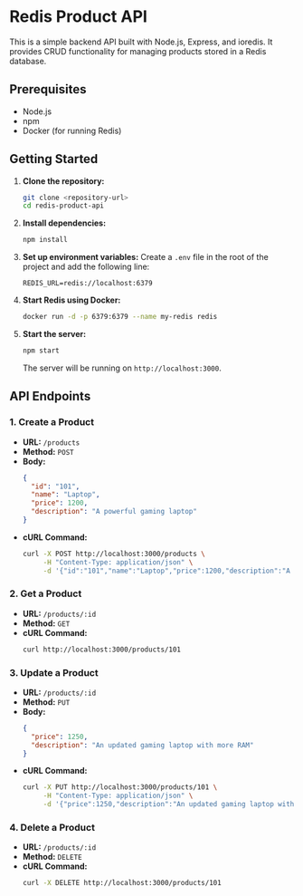 # Redis Product API

This is a simple backend API built with Node.js, Express, and ioredis. It provides CRUD functionality for managing products stored in a Redis database.

## Prerequisites

- Node.js
- npm
- Docker (for running Redis)

## Getting Started

1. **Clone the repository:**
   ```bash
   git clone <repository-url>
   cd redis-product-api
   ```

2. **Install dependencies:**
   ```bash
   npm install
   ```

3. **Set up environment variables:**
   Create a `.env` file in the root of the project and add the following line:
   ```
   REDIS_URL=redis://localhost:6379
   ```

4. **Start Redis using Docker:**
   ```bash
   docker run -d -p 6379:6379 --name my-redis redis
   ```

5. **Start the server:**
   ```bash
   npm start
   ```
   The server will be running on `http://localhost:3000`.

## API Endpoints

### 1. Create a Product

- **URL:** `/products`
- **Method:** `POST`
- **Body:**
  ```json
  {
    "id": "101",
    "name": "Laptop",
    "price": 1200,
    "description": "A powerful gaming laptop"
  }
  ```
- **cURL Command:**
  ```bash
  curl -X POST http://localhost:3000/products \
       -H "Content-Type: application/json" \
       -d '{"id":"101","name":"Laptop","price":1200,"description":"A powerful gaming laptop"}'
  ```

### 2. Get a Product

- **URL:** `/products/:id`
- **Method:** `GET`
- **cURL Command:**
  ```bash
  curl http://localhost:3000/products/101
  ```

### 3. Update a Product

- **URL:** `/products/:id`
- **Method:** `PUT`
- **Body:**
  ```json
  {
    "price": 1250,
    "description": "An updated gaming laptop with more RAM"
  }
  ```
- **cURL Command:**
  ```bash
  curl -X PUT http://localhost:3000/products/101 \
       -H "Content-Type: application/json" \
       -d '{"price":1250,"description":"An updated gaming laptop with more RAM"}'
  ```

### 4. Delete a Product

- **URL:** `/products/:id`
- **Method:** `DELETE`
- **cURL Command:**
  ```bash
  curl -X DELETE http://localhost:3000/products/101
  ```
